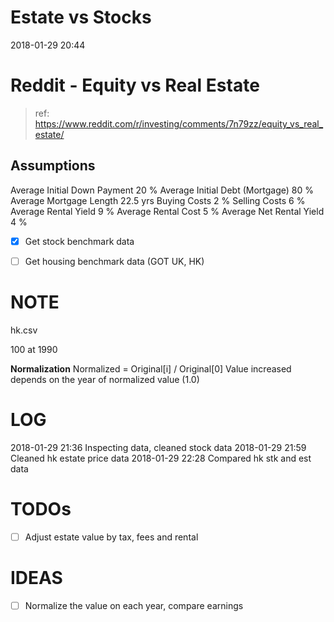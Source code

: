 Estate vs Stocks
================

2018-01-29 20:44

# Reddit - Equity vs Real Estate

> ref: https://www.reddit.com/r/investing/comments/7n79zz/equity_vs_real_estate/

## Assumptions

Average Initial Down Payment    20 %
Average Initial Debt (Mortgage) 80 %
Average Mortgage Length         22.5 yrs
Buying Costs                    2 %
Selling Costs                   6 %
Average Rental Yield            9 %
Average Rental Cost             5 %
Average Net Rental Yield        4 %

- [X] Get stock benchmark data
- [ ] Get housing benchmark data (GOT UK, HK)


# NOTE

hk.csv

100 at 1990

__Normalization__
Normalized = Original[i] / Original[0]
Value increased depends on the year of normalized value (1.0)


# LOG

2018-01-29 21:36    Inspecting data, cleaned stock data
2018-01-29 21:59    Cleaned hk estate price data
2018-01-29 22:28    Compared hk stk and est data


# TODOs

- [ ] Adjust estate value by tax, fees and rental

# IDEAS

- [ ] Normalize the value on each year, compare earnings